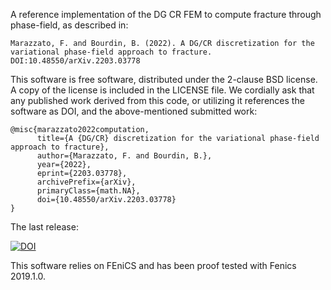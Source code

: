 A reference implementation of the DG CR FEM to compute fracture through phase-field, as described in:

    Marazzato, F. and Bourdin, B. (2022). A DG/CR discretization for the variational phase-field approach to fracture. DOI:10.48550/arXiv.2203.03778

This software is free software, distributed under the 2-clause BSD license. A copy of the license is included in the LICENSE file. We cordially ask that any published work derived from this code, or utilizing it references the software as DOI, and the above-mentioned submitted work:

```
@misc{marazzato2022computation,
      title={A {DG/CR} discretization for the variational phase-field approach to fracture}, 
      author={Marazzato, F. and Bourdin, B.},
      year={2022},
      eprint={2203.03778},
      archivePrefix={arXiv},
      primaryClass={math.NA},
      doi={10.48550/arXiv.2203.03778}
}
```

The last release: 

[![DOI](https://zenodo.org/badge/327956128.svg)](https://zenodo.org/badge/latestdoi/327956128)



This software relies on FEniCS and has been proof tested with Fenics 2019.1.0.
